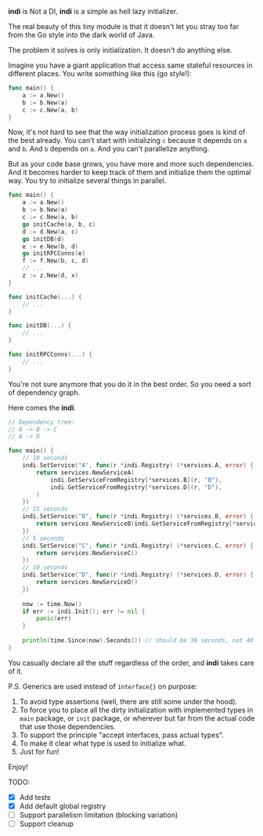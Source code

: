 **indi** is Not a DI, **indi** is a simple as hell lazy initializer.

The real beauty of this tiny module is that it doesn't let you stray too far from the Go style into the dark world of
Java.

The problem it solves is only initialization. It doesn't do anything else.

Imagine you have a giant application that access same stateful resources in different places. You write something like
this (go style!):

```go
func main() {
    a := a.New()
    b := b.New(a)
    c := c.New(a, b)
}
```

Now, it's not hard to see that the way initialization process goes is kind of the best already. You can't start
with initializing `c` because it depends on `a` and `b`. And `b` depends on `a`. And you can't parallelize anything.

But as your code base grows, you have more and more such dependencies. And it becomes harder to keep track of them and
initialize them the optimal way. You try to initialize several things in parallel.

```go
func main() {
    a := a.New()
    b := b.New(a)
    c := c.New(a, b)
    go initCache(a, b, c)
    d := d.New(a, c)
    go initDB(d)
    e := e.New(b, d)
    go initRPCConns(e)
    f := f.New(b, c, d)
    // ...
    z := z.New(d, x)
}

func initCache(...) {
    // ...
}

func initDB(...) {
    // ...
}

func initRPCConns(...) {
    // ...
}
```

You're not sure anymore that you do it in the best order. So you need a sort of dependency graph.

Here comes the **indi**.

```go
// Dependency tree:
// A -> B -> C
// A -> D

func main() {
    // 10 seconds
    indi.SetService("A", func(r *indi.Registry) (*services.A, error) {
        return services.NewServiceA(
            indi.GetServiceFromRegistry[*services.B](r, "B"),
            indi.GetServiceFromRegistry[*services.D](r, "D"),
        )
    })
    // 15 seconds
    indi.SetService("B", func(r *indi.Registry) (*services.B, error) {
        return services.NewServiceB(indi.GetServiceFromRegistry[*services.C](r, "C"))
    })
    // 5 seconds
    indi.SetService("C", func(r *indi.Registry) (*services.C, error) {
        return services.NewServiceC()
    })
    // 10 seconds
    indi.SetService("D", func(r *indi.Registry) (*services.D, error) {
        return services.NewServiceD()
    })
    
    now := time.Now()
    if err := indi.Init(); err != nil {
        panic(err)
    }
	
    println(time.Since(now).Seconds()) // should be 30 seconds, not 40
}
```

You casually declare all the stuff regardless of the order, and **indi** takes care of it.

P.S. Generics are used instead of `interface{}` on purpose:
1. To avoid type assertions (well, there are still some under the hood).
2. To force you to place all the dirty initialization with implemented types in `main` package, or `init` package, or
wherever but far from the actual code that use those dependencies.
3. To support the principle "accept interfaces, pass actual types".
4. To make it clear what type is used to initialize what.
5. Just for fun!

Enjoy!

TODO:
- [X] Add tests
- [X] Add default global registry
- [ ] Support parallelism limitation (blocking variation)
- [ ] Support cleanup
